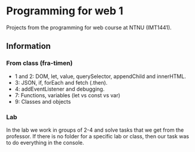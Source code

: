 # Programming for web 1
Projects from the programming for web course at NTNU (IMT1441).

## Information
### From class (fra-timen)
- 1 and 2: DOM, let, value, querySelector, appendChild and innerHTML.
- 3: JSON, if, forEach and fetch (.then).
- 4: addEventListener and debugging. 
- 7: Functions, variables (let vs const vs var)
- 9: Classes and objects

### Lab
In the lab we work in groups of 2-4 and solve tasks that we get from the professor. If there is no folder for a specific lab or class, then our task was to do everything in the console.
